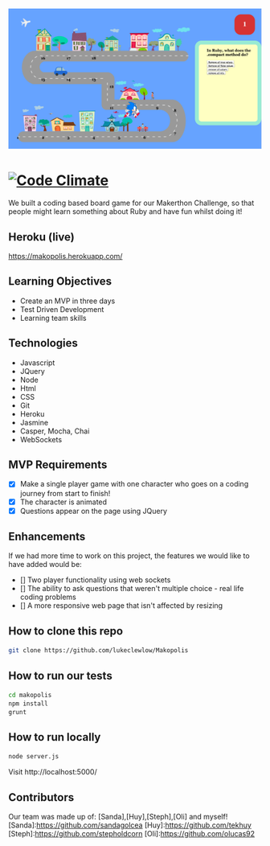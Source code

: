 ![image](https://raw.githubusercontent.com/lukeclewlow/Makopolis/master/Makopolis.png?raw=true)
=============================================================
[![Code Climate](https://codeclimate.com/github/lukeclewlow/Makopolis/badges/gpa.svg)](https://codeclimate.com/github/lukeclewlow/Makopolis)
=============================================================

We built a coding based board game for our Makerthon Challenge, so that people might learn something about Ruby and have fun whilst doing it!

Heroku (live)
------
https://makopolis.herokuapp.com/

Learning Objectives
-----
* Create an MVP in three days
* Test Driven Development
* Learning team skills

Technologies
----------
* Javascript
* JQuery
* Node
* Html
* CSS
* Git
* Heroku
* Jasmine
* Casper, Mocha, Chai
* WebSockets

MVP Requirements
---------------
- [x] Make a single player game with one character who goes on a coding journey from start to finish!
- [x] The character is animated
- [x] Questions appear on the page using JQuery

Enhancements
------------
If we had more time to work on this project, the features we would like to have added would be:
- [] Two player functionality using web sockets
- [] The ability to ask questions that weren't multiple choice - real life coding problems
- [] A more responsive web page that isn't affected by resizing

How to clone this repo
----
```sh
git clone https://github.com/lukeclewlow/Makopolis
```

How to run our tests
----
```sh
cd makopolis
npm install
grunt
```

How to run locally
----

```sh
node server.js
```

Visit http://localhost:5000/

Contributors
----
Our team was made up of: [Sanda],[Huy],[Steph],[Oli] and myself!
[Sanda]:https://github.com/sandagolcea
[Huy]:https://github.com/tekhuy
[Steph]:https://github.com/stepholdcorn
[Oli]:https://github.com/olucas92
